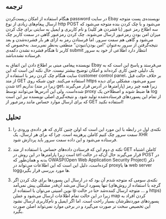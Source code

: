 ## ترجمه

هنگام استفاده از امکان ریست‌کردن password در سایت Ebay نویسنده‌ی پست متوجه ارسال پیغام‌های زیادی از نوع http POST می‌شود و با چک کردن بنده متوجه می‌شود که سه اطلاع رمز عبور (با فشردن هر کلید) و نام کاربری و ایمیل به سایتی برای چک کردن میزان امن بودن رمزعبور ارسال می‌شوند. چک کردن رمزعبور گاهی در سمت کاربر چک می‌شود و گاهی هم سمت سرور. اما فرستادن رمز به ازای هر بار فشرده‌شدن و بعد نتیجه‌گرفتن از سرور به‌عنوان “امن بودن/نبودن” منطقی به‌نظر نمی‌رسد. به‌خصوص که کاربر تا هنگام فشرده نشدن دکمه‌ی submit انتظار دارد اطلاعی از خود به سرور فرستاده نشده‌باشد. 

نویسنده پیغامی مبنی بر اطلاع دادن این اتفاق به Ebay می‌فرستد و پاسخ این است که به یک دلیلی چنین کاری کرده‌اند و امکان توضیح بیشتر نیست. حال نکته این‌ است که این سایت هنگام چک کردن رمز با استفاده از customer control panel، بر خلاف حالت قبل از متد GET استفاده می‌کنند. چون شبکه روی https سرو می‌شود، مشکلی برای دیده شدن url نداریم (زیرا در متد get، پارامترها در آدرس قرار می‌گیرند) زیرا همه چیز رمز شده‌است. ولی این آدرس‌ها می‌توانند توسط proxy ها ضبط شوند و اصطلاحن یک log از تمام این پسوردهای فرستاده‌شده تولید شود. و نتیجه‌گیری اصلی نویسنده نیز این است که برای ارسال موارد حساس مانند رمزعبور از GET استفاده نکنید!

## تحلیل

1. نکته‌ی اول در رابطه با این مورد این است که اولن چنین کاری که هر داده‌ی ورودی را سمت سرور چک کنیم کاملن پرهزینه است. چرا که برای هر ارسال، یک XHR فرستاده می‌شود و این داده سمت سرور باید پردازش شود.

2. نکته ی دوم این که فرستادن داده‌های حساس با استفاده از متد GET‌ کاملن اشتباه است زیرا پارامترها در این روش در url قرار می‌گیرند حال آن‌که در حالت POST در بدنه و همان‌طور که OWASP(Open Web Application Security Project) ذکر کرده‌است، دلیل این است که این اطلاعات می‌تواند در proxyها یا web server loggها مورد بررسی قرار بگیرد.

3. نکته‌ی سومی که متوجه شدم آن بود که در ارسال این پسوردها برای چک کردن اگر تنها پسورد ارسال می‌شد آن‌قدر مشکلی پیش نمی‌آمد (گرچه با استفاده از روش‌های نوین امنیتی می‌توان با استفاده از ip و ... متوجه ارسال کننده‌شد حتا در حالت https) زیرا در این حالت تمام اطلاعات ارسال می‌شود و عملن map کردن افراد به پسوردهای موردنظرشان بسیار راحت است. اما اگر ایمیل و نام‌کاربری ارسال نشود این تخصیص سخت تر صورت می‌گیرد و در برخی موارد نمی‌تواند اصلن صورت بگیرد.
